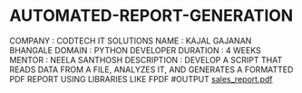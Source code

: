 # AUTOMATED-REPORT-GENERATION
COMPANY : CODTECH IT SOLUTIONS NAME : KAJAL GAJANAN BHANGALE DOMAIN : PYTHON DEVELOPER DURATION : 4 WEEKS MENTOR : NEELA SANTHOSH DESCRIPTION : DEVELOP A SCRIPT THAT READS DATA FROM A FILE, ANALYZES IT, AND GENERATES A FORMATTED PDF REPORT USING LIBRARIES LIKE FPDF
#OUTPUT
[sales_report.pdf](https://github.com/user-attachments/files/20438513/sales_report.pdf)
